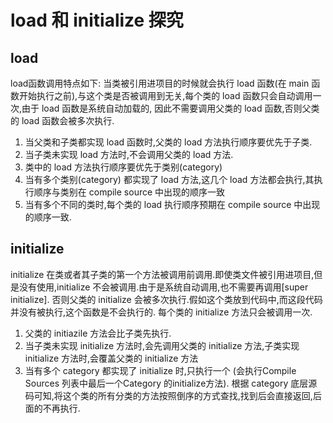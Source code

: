 # load 和 initialize 探究

## load 
load函数调用特点如下:
 当类被引用进项目的时候就会执行 load 函数(在 main 函数开始执行之前),与这个类是否被调用到无关,每个类的 load 函数只会自动调用一次,由于 load 函数是系统自动加载的,
 因此不需要调用父类的 load 函数,否则父类的 load 函数会被多次执行.
 
 1. 当父类和子类都实现 load 函数时,父类的 load 方法执行顺序要优先于子类.
 2. 当子类未实现 load 方法时,不会调用父类的 load 方法.
 3. 类中的 load 方法执行顺序要优先于类别(category)
 4. 当有多个类别(category) 都实现了 load 方法,这几个 load 方法都会执行,其执行顺序与类别在 compile source 中出现的顺序一致
 5. 当有多个不同的类时,每个类的 load 执行顺序预期在 compile source 中出现的顺序一致.
 
 
## initialize 
initialize 在类或者其子类的第一个方法被调用前调用.即使类文件被引用进项目,但是没有使用,initialize 不会被调用.由于是系统自动调用,也不需要再调用[super initialize].
 否则父类的 initialize 会被多次执行.假如这个类放到代码中,而这段代码并没有被执行,这个函数是不会执行的.
 每个类的 initialize 方法只会被调用一次.
 
  1. 父类的 initiazile 方法会比子类先执行.
  2. 当子类未实现 initialize 方法时,会先调用父类的 initialize 方法,子类实现 initialize 方法时,会覆盖父类的 initialize 方法
  3. 当有多个 category 都实现了 initialize 时,只执行一个 (会执行Compile Sources 列表中最后一个Category 的initialize方法). 根据 category 底层源码可知,将这个类的所有分类的方法按照倒序的方式查找,找到后会直接返回,后面的不再执行.

